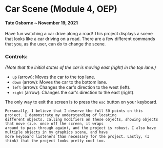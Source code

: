 # Car Scene (Module 4, OEP)
#### Tate Osborne ~ November 19, 2021

Have fun watching a car drive along a road!
This project displays a scene that looks like a car driving on a road. There are a few different commands that you,
as the user, can do to change the scene.

### Controls:
_(Note that the initial states of the car is moving east (right) in the top lane.)_
- `up` (arrow): Moves the car to the top lane.
- `down` (arrow): Moves the car to the bottom lane.
- `left` (arrow): Changes the car's direction to the west (left).
- `right` (arrow): Changes the car's direction to the east (right).

The only way to exit the screen is to press the `esc` button on your keyboard.

```
Personally, I believe that I deserve the full 50 points on this project. I demonstrate my understanding of locating
different objects, calling modifiers on these objects, showing objects that move (i.e. once off the screen, it wraps
around to pass through again), and the project is robust. I also have multiple objects in my graphics scene, and have
more keyboard listeners than necessary for the project. Lastly, (I think) that the project looks pretty cool too.
```